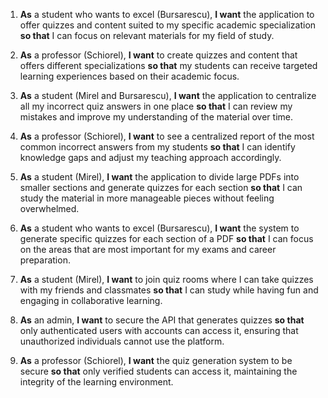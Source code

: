 1. **As** a student who wants to excel (Bursarescu), **I want** the application to offer quizzes and content suited to my specific academic specialization **so that** I can focus on relevant materials for my field of study.

2. **As** a professor (Schiorel), **I want** to create quizzes and content that offers different specializations **so that** my students can receive targeted learning experiences based on their academic focus.


3. **As** a student (Mirel and Bursarescu), **I want** the application to centralize all my incorrect quiz answers in one place **so that** I can review my mistakes and improve my understanding of the material over time.

4. **As** a professor (Schiorel), **I want** to see a centralized report of the most common incorrect answers from my students **so that** I can identify knowledge gaps and adjust my teaching approach accordingly.

5. **As** a student (Mirel), **I want** the application to divide large PDFs into smaller sections and generate quizzes for each section **so that** I can study the material in more manageable pieces without feeling overwhelmed.

6. **As** a student who wants to excel (Bursarescu), **I want** the system to generate specific quizzes for each section of a PDF **so that** I can focus on the areas that are most important for my exams and career preparation.

7. **As** a student (Mirel), **I want** to join quiz rooms where I can take quizzes with my friends and classmates **so that** I can study while having fun and engaging in collaborative learning.

8. **As** an admin, **I want** to secure the API that generates quizzes **so that** only authenticated users with accounts can access it, ensuring that unauthorized individuals cannot use the platform.

9. **As** a professor (Schiorel), **I want** the quiz generation system to be secure **so that** only verified students can access it, maintaining the integrity of the learning environment.
